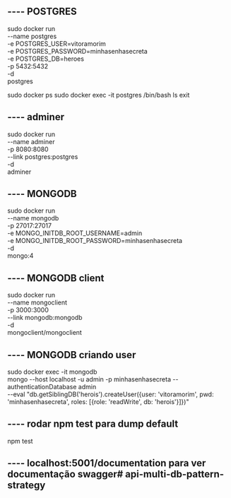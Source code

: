 ## ---- POSTGRES
sudo docker run \
  --name postgres \
  -e POSTGRES_USER=vitoramorim \
  -e POSTGRES_PASSWORD=minhasenhasecreta \
  -e POSTGRES_DB=heroes \
  -p 5432:5432 \
  -d \
  postgres

sudo docker ps
sudo docker exec -it postgres /bin/bash
ls
exit

## ---- adminer

sudo docker run \
  --name adminer \
  -p 8080:8080 \
  --link postgres:postgres \
  -d \
  adminer

## ---- MONGODB
sudo docker run \
  --name mongodb \
  -p 27017:27017 \
  -e MONGO_INITDB_ROOT_USERNAME=admin \
  -e MONGO_INITDB_ROOT_PASSWORD=minhasenhasecreta \
  -d \
  mongo:4

## ---- MONGODB client
sudo docker run \
  --name mongoclient \
  -p 3000:3000 \
  --link mongodb:mongodb \
  -d \
  mongoclient/mongoclient

## ---- MONGODB criando user
sudo docker exec -it mongodb \
    mongo --host localhost -u admin -p minhasenhasecreta --authenticationDatabase admin \
    --eval "db.getSiblingDB('herois').createUser({user: 'vitoramorim', pwd: 'minhasenhasecreta', roles: [{role: 'readWrite', db: 'herois'}]})"

## ---- rodar npm test para dump default
npm test

## ---- localhost:5001/documentation para ver documentação swagger# api-multi-db-pattern-strategy
